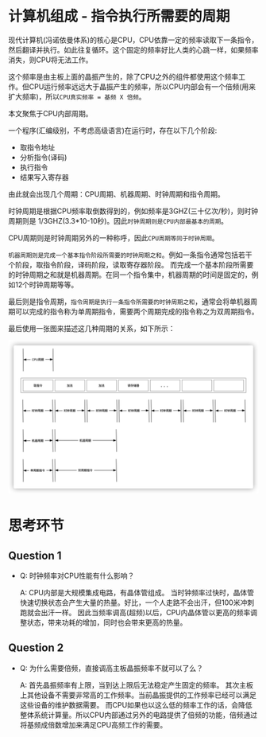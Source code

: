 # 计算机组成 - 指令执行所需要的周期

现代计算机(冯诺依曼体系)的核心是CPU，CPU依靠一定的频率读取下一条指令，然后翻译并执行。如此往复循环。这个固定的频率好比人类的心跳一样，如果频率消失，则CPU将无法工作。

这个频率是由主板上面的晶振产生的，除了CPU之外的组件都使用这个频率工作。但CPU运行频率远远大于晶振产生的频率，所以CPU内部会有一个倍频(用来扩大频率)，所以`CPU真实频率 = 基频 X 倍频`。

本文聚焦于CPU内部周期。

一个程序(汇编级别，不考虑高级语言)在运行时，存在以下几个阶段:

- 取指令地址
- 分析指令(译码)
- 执行指令
- 结果写入寄存器

由此就会出现几个周期：CPU周期、机器周期、时钟周期和指令周期。

时钟周期是根据CPU频率取倒数得到的，例如频率是3GHZ(三十亿次/秒)，则时钟周期则是 1/3GHZ(3.3*10-10秒)。因此`时钟周期则是CPU内部最基本的周期`。

CPU周期则是时钟周期另外的一种称呼，因此`CPU周期等同于时钟周期`。

`机器周期则是完成一个基本指令阶段所需要的时钟周期之和`。例如一条指令通常包括若干个阶段，取指令阶段，译码阶段，读取寄存器阶段。 而完成一个基本阶段所需要的时钟周期之和就是机器周期。在同一个指令集中，机器周期的时间是固定的，例如12个时钟周期等等。

最后则是指令周期，`指令周期是执行一条指令所需要的时钟周期之和`，通常会将单机器周期可以完成的指令称为单周期指令，需要两个周期完成的指令称之为双周期指令。

最后使用一张图来描述这几种周期的关系，如下所示：

![cpu.png](../pic/doc/zucheng/cpu.png)

# 思考环节

## Question 1

+ Q: 时钟频率对CPU性能有什么影响？

    A: CPU内部是大规模集成电路，有晶体管组成。 当时钟频率过快时，晶体管快速切换状态会产生大量的热量。好比，一个人走路不会出汗，但100米冲刺跑就会出汗一样。 因此当频率调高(超频)以后，CPU内晶体管以更高的频率调整状态，带来功耗的增加，同时也会带来更高的热量。

## Question 2

+ Q: 为什么需要倍频，直接调高主板晶振频率不就可以了么？

    A: 首先晶振频率有上限，当到达上限后无法稳定产生固定的频率。 其次主板上其他设备不需要非常高的工作频率。当前晶振提供的工作频率已经可以满足这些设备的维护数据需要。 而CPU如果也以这么低的频率工作的话，会降低整体系统计算量。所以CPU内部通过另外的电路提供了倍频的功能，倍频通过将基频成倍数增加来满足CPU高频工作的需要。
